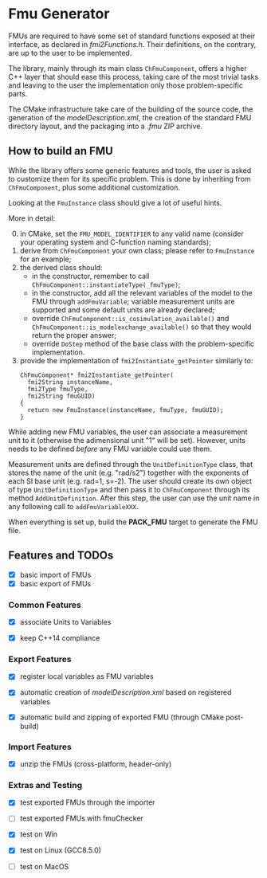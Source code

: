 # Fmu Generator

FMUs are required to have some set of standard functions exposed at their interface, as declared in _fmi2Functions.h_. Their definitions, on the contrary, are up to the user to be implemented.

The library, mainly through its main class `ChFmuComponent`, offers a higher C++ layer that should ease this process, taking care of the most trivial tasks and leaving to the user the implementation only those problem-specific parts.

The CMake infrastructure take care of the building of the source code, the generation of the _modelDescription.xml_, the creation of the standard FMU directory layout, and the packaging into a _.fmu_ ZIP archive.


## How to build an FMU

While the library offers some generic features and tools, the user is asked to customize them for its specific problem. This is done by inheriting from `ChFmuComponent`, plus some additional customization.

Looking at the `FmuInstance` class should give a lot of useful hints.

More in detail:

0. in CMake, set the `FMU_MODEL_IDENTIFIER` to any valid name (consider your operating system and C-function naming standards);
1. derive from `ChFmuComponent` your own class; please refer to `FmuInstance` for an example;
2. the derived class should:
   - in the constructor, remember to call `ChFmuComponent::instantiateType(_fmuType)`;
   - in the constructor, add all the relevant variables of the model to the FMU through `addFmuVariable`; variable measurement units are supported and some default units are already declared;
   - override `ChFmuComponent::is_cosimulation_available()` and `ChFmuComponent::is_modelexchange_available()` so that they would return the proper answer;
   - override `DoStep` method of the base class with the problem-specific implementation.
3. provide the implementation of `fmi2Instantiate_getPointer` similarly to:
   ```
   ChFmuComponent* fmi2Instantiate_getPointer(
     fmi2String instanceName,
     fmi2Type fmuType,
     fmi2String fmuGUID)
   {
     return new FmuInstance(instanceName, fmuType, fmuGUID);
   }
    ```

While adding new FMU variables, the user can associate a measurement unit to it (otherwise the adimensional unit "1" will be set). However, units needs to be defined _before_ any FMU variable could use them.

Measurement units are defined through the `UnitDefinitionType` class, that stores the name of the unit (e.g. "rad/s2") together with the exponents of each SI base unit (e.g. rad=1, s=-2). The user should create its own object of type `UnitDefinitionType` and then pass it to `ChFmuComponent` through its method `AddUnitDefinition`. After this step, the user can use the unit name in any following call to `addFmuVariableXXX`.

When everything is set up, build the **PACK_FMU** target to generate the FMU file.

## Features and TODOs

- [x] basic import of FMUs
- [x] basic export of FMUs

### Common Features
- [x] associate Units to Variables
- [x] keep C++14 compliance


### Export Features
- [x] register local variables as FMU variables
- [x] automatic creation of *modelDescription.xml* based on registered variables
- [x] automatic build and zipping of exported FMU (through CMake post-build)


### Import Features
- [x] unzip the FMUs (cross-platform, header-only)

### Extras and Testing
- [x] test exported FMUs through the importer
- [ ] test exported FMUs with fmuChecker
- [x] test on Win
- [x] test on Linux (GCC8.5.0)
- [ ] test on MacOS


